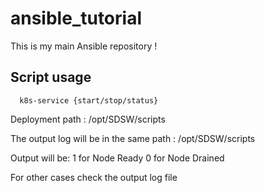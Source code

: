 # ansible_tutorial

This is my main Ansible repository !


## Script usage

```
  k8s-service {start/stop/status}
```

Deployment path :   /opt/SDSW/scripts 

The output log will be in the same path :  /opt/SDSW/scripts

Output  will be: 
  1  for Node Ready
  0  for Node Drained

For other cases check the output log file 
